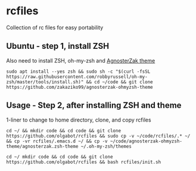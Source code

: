 rcfiles
=======

Collection of rc files for easy portability


## Ubuntu - step 1, install ZSH
Also need to install ZSH, oh-my-zsh and [AgnosterZak theme](https://github.com/zakaziko99/agnosterzak-ohmyzsh-theme)

```
sudo apt install --yes zsh && sudo sh -c "$(curl -fsSL https://raw.githubusercontent.com/robbyrussell/oh-my-zsh/master/tools/install.sh)" && cd ~/code && git clone https://github.com/zakaziko99/agnosterzak-ohmyzsh-theme
```


## Usage - Step 2, after installing ZSH and theme

1-liner to change to home directory, clone, and copy rcfiles

```
cd ~/ && mkdir code && cd code && git clone https://github.com/olgabot/rcfiles && sudo cp -v ~/code/rcfiles/.* ~/ && cp -vr rcfiles/.emacs.d ~/ && cp -v ~/code/agnosterzak-ohmyzsh-theme/agnosterzak.zsh-theme ~/.oh-my-zsh/themes
```


```
cd ~/ mkdir code && cd code && git clone https://github.com/olgabot/rcfiles && bash rcfiles/init.sh
```
